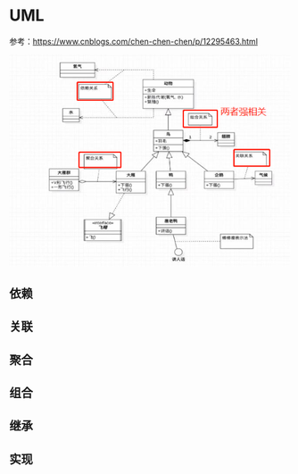 # UML

参考：https://www.cnblogs.com/chen-chen-chen/p/12295463.html

![1608128109123](./uml.assets/1608128109123.png)

## 依赖

## 关联

## 聚合

## 组合

## 继承

## 实现